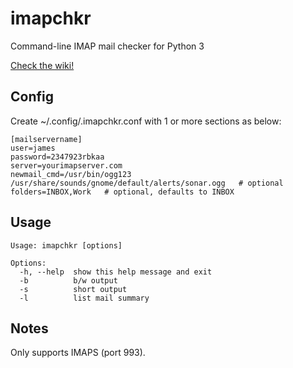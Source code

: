 # imapchkr
Command-line IMAP mail checker for Python 3

[Check the wiki!](https://github.com/jamespo/imapchkr/wiki)

## Config

Create ~/.config/.imapchkr.conf with 1 or more sections as below:

    [mailservername]
    user=james
    password=2347923rbkaa
    server=yourimapserver.com
    newmail_cmd=/usr/bin/ogg123 /usr/share/sounds/gnome/default/alerts/sonar.ogg   # optional
    folders=INBOX,Work   # optional, defaults to INBOX
    
## Usage

    Usage: imapchkr [options]

    Options:
      -h, --help  show this help message and exit
      -b          b/w output
      -s          short output
      -l          list mail summary

## Notes

Only supports IMAPS (port 993).
